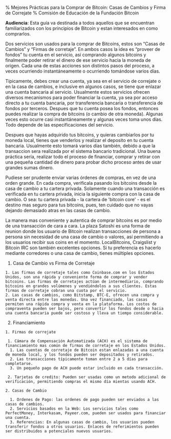% Mejores Prácticas para la Comprar de Bitcoin: Casas de Cambios y Firma de Correjate
% Comisión de Educación de la Fundación Bitcoin

**Audiencia**: Esta guía va destinada a todos aquellos que se encuentran familiarizados con los principios de Bitcoin y estan interesados en como comprarlos. 

Dos servicios son usados para la comprar de Bitcoins, estos son “Casas de Cambios” y “Firmas de corretaje”. En ambos casos la idea es “proveer de fondos” tu cuenta en el servicio, así comprando algunos bitcoins y finalmente poder retirar el dinero de ese servicio hacia la moneda de origen. Cada una de estas acciones son distintos pasos del proceso, a veces ocurriendo instantáneamente o ocurriendo tomándose varios días. 

Típicamente, debes crear una cuenta, ya sea en el servicio de correjate o en la casa de cambios, e inclusive en algunos casos, se tiene que enlazar una cuenta bancaria al servicio. Usualmente estos servicios ofrecen diversos mecanismos para poder financiar la cuenta, ya sea por acceso directo a tu cuenta bancaria, por transferencia bancaria o transferencia de fondos por terceros. Despues que tu cuenta posea los fondos, entonces puedes realizar la compra de bitcoins (o cambio de otra moneda). Algunas veces esto ocurre casi instantáneamente y algunas veces toma unos días. Todo depende de las especificaciones del servicio. 

Despues que hayas adquirido tus bitcoins, y quieras cambiarlos por tu moneda local, tienes que venderlos y realizar el deposito en tu cuenta bancaria. Usualmente esto tomará varios días también, debido a que la transaccion sera realizada por el sistema bancario tradicional. Una buena práctica sería, realizar todo el proceso de financiar, comprar y retirar con una pequeña cantidad de dinero para probar dicho proceso antes de usar grandes sumas dinero. 

Pudiese ser prudente enviar varias órdenes de compras, en vez de una orden grande. En cada compra, verificala pasando los bitcoins desde la casa de cambio a tu cartera privada. Solamente cuando una transacción es verificada en tu cartera privada, inicia la siguiente compra con la casa de cambio. O sea: tu cartera privada - la cartera de 'bitcoin core' - es el destino mas seguro para tus bitcoins, pues, ten cuidado que no vayas dejando demasiado atras en las casas de cambio.

La manera mas conveniente y autentica de comprar bitcoins es por medio de una transacción de cara a cara. La plaza Satoshi es una forma de reunion donde los usuario de Bitcoin realizan transacciones de persona a persona sin necesidad de una casa de cambio o valores, así permitiendo a los usuarios recibir sus coins en el momento. LocalBitcoins, Craigslist y Bitcoin IRC son también excelentes opciones. Si tu preferencia es hacerlo mediante corredores o una casa de cambio, tienes múltiples opciones.

  1. Casa de Cambio vs Firma de Corretaje
    
    1. Las firmas de corretaje tales como Coinbase.com en los Estados Unidos, son una rápida y conveniente forma de comprar y vender bitcoins. Las firmas de corretajes actúan de intermediario, comprando bitcoins en grandes volúmenes y vendiéndolos a sus clientes. Estas firmas de corretaje cobran una cuota por el servicio.  
    2. Las casas de cambios, como Bitstamp, BTC-E, ofrecen una compra y venta directa entre las monedas. Una vez financiado, las casas permiten una rápida compra y venta en la plataforma. Los costos de compraventa pueden ser bajos, pero convertir los fondos desde o hacia una cuenta bancaria puede ser costoso y lleva un tiempo considerable. 

  2. Financiamiento
 
    1. Firmas de correjate
 
     1. Cámara de Compensación Automatizada (ACH) es el sistema de financiamiento mas común de firmas de corretaje en los Estados Unidos. 
      1. Las cuentas de corretaje de Bitcoin estan enlazadas a una cuenta de moneda local, y los fondos pueden ser depositados y retirados. 
      2. Las transacciones típicamente toman entre 2 a 5 días para completarse. 
      3. Un pequeño pago de ACH puede estar incluido en cada transacción. 
      
     2. Tarjetas de credito: Pueden ser usadas como un metodo adicional de verificación, permitiendo compras el mismo día mientas usando ACH. 
     
    2. Casas de Cambio
      
      1. Ordenes de Pago: las ordenes de pago pueden ser enviados a las casas de cambios. 
      2. Servicios basados en la Web: Los servicios tales como PerfectMoney, Interkasam, Payeer.com, pueden ser usados para financiar una cuenta. 
      3. Referencias: En algunas casas de cambio, los usuarios pueden transferir fondos a otros usuarios. Enlaces de referimientos pueden ser distribuidos a potenciales nuevos usuarios. 


